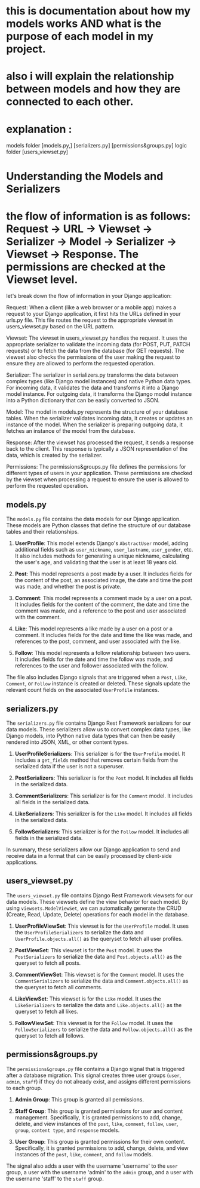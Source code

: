 
# this is documentation about how my models works AND what is the purpose of each model in my project. 
# also i will explain the relationship between models and how they are connected to each other. 



# explanation : 
models folder [models.py,] [serializers.py] [permissions&groups.py] 
logic folder [users_viewset.py] 



# Understanding the Models and Serializers


# the flow of information is as follows: Request -> URL -> Viewset -> Serializer -> Model -> Serializer -> Viewset -> Response. The permissions are checked at the Viewset level.

let's break down the flow of information in your Django application:

Request: When a client (like a web browser or a mobile app) makes a request to your Django application, it first hits the URLs defined in your urls.py file. This file routes the request to the appropriate viewset in users_viewset.py based on the URL pattern.

Viewset: The viewset in users_viewset.py handles the request. It uses the appropriate serializer to validate the incoming data (for POST, PUT, PATCH requests) or to fetch the data from the database (for GET requests). The viewset also checks the permissions of the user making the request to ensure they are allowed to perform the requested operation.

Serializer: The serializer in serializers.py transforms the data between complex types (like Django model instances) and native Python data types. For incoming data, it validates the data and transforms it into a Django model instance. For outgoing data, it transforms the Django model instance into a Python dictionary that can be easily converted to JSON.

Model: The model in models.py represents the structure of your database tables. When the serializer validates incoming data, it creates or updates an instance of the model. When the serializer is preparing outgoing data, it fetches an instance of the model from the database.

Response: After the viewset has processed the request, it sends a response back to the client. This response is typically a JSON representation of the data, which is created by the serializer.

Permissions: The permissions&groups.py file defines the permissions for different types of users in your application. These permissions are checked by the viewset when processing a request to ensure the user is allowed to perform the requested operation.

## models.py

The `models.py` file contains the data models for our Django application. These models are Python classes that define the structure of our database tables and their relationships.

1. **UserProfile**: This model extends Django's `AbstractUser` model, adding additional fields such as `user_nickname`, `user_lastname`, `user_gender`, etc. It also includes methods for generating a unique nickname, calculating the user's age, and validating that the user is at least 18 years old.

2. **Post**: This model represents a post made by a user. It includes fields for the content of the post, an associated image, the date and time the post was made, and whether the post is private.

3. **Comment**: This model represents a comment made by a user on a post. It includes fields for the content of the comment, the date and time the comment was made, and a reference to the post and user associated with the comment.

4. **Like**: This model represents a like made by a user on a post or a comment. It includes fields for the date and time the like was made, and references to the post, comment, and user associated with the like.

5. **Follow**: This model represents a follow relationship between two users. It includes fields for the date and time the follow was made, and references to the user and follower associated with the follow.

The file also includes Django signals that are triggered when a `Post`, `Like`, `Comment`, or `Follow` instance is created or deleted. These signals update the relevant count fields on the associated `UserProfile` instances.

## serializers.py

The `serializers.py` file contains Django Rest Framework serializers for our data models. These serializers allow us to convert complex data types, like Django models, into Python native data types that can then be easily rendered into JSON, XML, or other content types.

1. **UserProfileSerializers**: This serializer is for the `UserProfile` model. It includes a `get_fields` method that removes certain fields from the serialized data if the user is not a superuser.

2. **PostSerializers**: This serializer is for the `Post` model. It includes all fields in the serialized data.

3. **CommentSerializers**: This serializer is for the `Comment` model. It includes all fields in the serialized data.

4. **LikeSerializers**: This serializer is for the `Like` model. It includes all fields in the serialized data.

5. **FollowSerializers**: This serializer is for the `Follow` model. It includes all fields in the serialized data.

In summary, these serializers allow our Django application to send and receive data in a format that can be easily processed by client-side applications.
 

## users_viewset.py

The `users_viewset.py` file contains Django Rest Framework viewsets for our data models. These viewsets define the view behavior for each model. By using `viewsets.ModelViewSet`, we can automatically generate the CRUD (Create, Read, Update, Delete) operations for each model in the database.

1. **UserProfileViewSet**: This viewset is for the `UserProfile` model. It uses the `UserProfileSerializers` to serialize the data and `UserProfile.objects.all()` as the queryset to fetch all user profiles.

2. **PostViewSet**: This viewset is for the `Post` model. It uses the `PostSerializers` to serialize the data and `Post.objects.all()` as the queryset to fetch all posts.

3. **CommentViewSet**: This viewset is for the `Comment` model. It uses the `CommentSerializers` to serialize the data and `Comment.objects.all()` as the queryset to fetch all comments.

4. **LikeViewSet**: This viewset is for the `Like` model. It uses the `LikeSerializers` to serialize the data and `Like.objects.all()` as the queryset to fetch all likes.

5. **FollowViewSet**: This viewset is for the `Follow` model. It uses the `FollowSerializers` to serialize the data and `Follow.objects.all()` as the queryset to fetch all follows.

## permissions&groups.py

The `permissions&groups.py` file contains a Django signal that is triggered after a database migration. This signal creates three user groups (`user`, `admin`, `staff`) if they do not already exist, and assigns different permissions to each group.

1. **Admin Group**: This group is granted all permissions.

2. **Staff Group**: This group is granted permissions for user and content management. Specifically, it is granted permissions to add, change, delete, and view instances of the `post`, `like`, `comment`, `follow`, `user`, `group`, `content type`, and `response` models.

3. **User Group**: This group is granted permissions for their own content. Specifically, it is granted permissions to add, change, delete, and view instances of the `post`, `like`, `comment`, and `follow` models.

The signal also adds a user with the username 'username' to the `user` group, a user with the username 'admin' to the `admin` group, and a user with the username 'staff' to the `staff` group.

